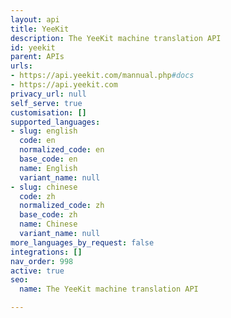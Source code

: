 ```yaml
---
layout: api
title: YeeKit
description: The YeeKit machine translation API
id: yeekit
parent: APIs
urls:
- https://api.yeekit.com/mannual.php#docs
- https://api.yeekit.com
privacy_url: null
self_serve: true
customisation: []
supported_languages:
- slug: english
  code: en
  normalized_code: en
  base_code: en
  name: English
  variant_name: null
- slug: chinese
  code: zh
  normalized_code: zh
  base_code: zh
  name: Chinese
  variant_name: null
more_languages_by_request: false
integrations: []
nav_order: 998
active: true
seo:
  name: The YeeKit machine translation API

---
```


